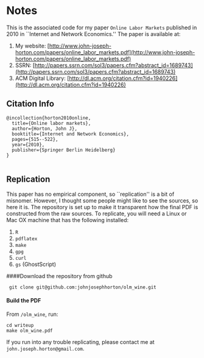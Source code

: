 # Notes

This is the associated code for my paper  ``Online Labor Markets`` published in 2010 in ``Internet and Network Economics.''
The paper is available at:

1. My website: [http://www.john-joseph-horton.com/papers/online_labor_markets.pdf](http://www.john-joseph-horton.com/papers/online_labor_markets.pdf)
1. SSRN: [http://papers.ssrn.com/sol3/papers.cfm?abstract_id=1689743](http://papers.ssrn.com/sol3/papers.cfm?abstract_id=1689743)
1. ACM Digital Library: [http://dl.acm.org/citation.cfm?id=1940226](http://dl.acm.org/citation.cfm?id=1940226)

## Citation Info

```
@incollection{horton2010online,
  title={Online labor markets},
  author={Horton, John J},
  booktitle={Internet and Network Economics},
  pages={515--522},
  year={2010},
  publisher={Springer Berlin Heidelberg}
}


```
## Replication

This paper has no empirical component, so ``replication'' is a bit of misnomer.
However, I thought some people might like to see the sources, so here it is. 
The repository is set up to make it transparent how the final PDF is constructed from the raw sources. 
To replicate, you will need a Linux or Mac OX machine that has the following installed:

1. `R`
1. `pdflatex`
1. `make`
1. `gpg`
1. `curl`
1. `gs` (GhostScript)


####Download the repository from github
```
 git clone git@github.com:johnjosephhorton/olm_wine.git 
```

#### Build the PDF
From `/olm_wine`, run: 
```
cd writeup
make olm_wine.pdf
```

If you run into any trouble replicating, please contact me at ``john.joseph.horton@gmail.com``. 
